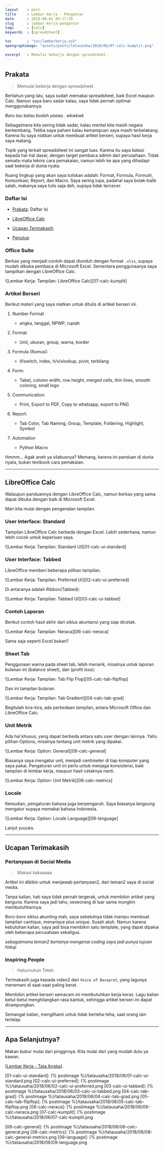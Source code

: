 ```yaml
---
layout    : post
title     : Lembar Kerja - Pengantar
date      : 2018-06-01 09:17:35
slug      : lembar-kerja-pengantar
tags      : [calc]
keywords  : [spreadsheet]

toc       : "toc/lembarkerja.njk"
opengraphimage: "assets/posts/tatausaha/2018/06/07-calc-kumplit.png"

excerpt   : Memulai bekerja dengan spreadsheet.
---
```


<a name="prakata"></a>

## Prakata

> Memulai bekerja dengan spreadsheet.

Bertahun yang lalu,
saya sudah memakai spreadsheet,
baik Excel maupun Calc.
Namun saya baru sadar kalau,
saya tidak pernah optimal menggunakannya.

_Baru tau kalau bodoh yaaaa.. wkwkwk_

Sebagaimana kita sering tidak sadar,
kalau mental kita masih negara berkembang.
Tetiba saya paham kalau kemampuan saya masih terbelakang.
Karena itu saya niatkan untuk membuat artikel berseri,
supaya hasil kerja saya matang.

Topik yang terkait spreadsheet ini sangat luas.
Karena itu saya batasi kepada hal-hal dasar,
dengan target pembaca admin dari perusahaan.
Tidak semata-mata teknis cara pemakaian,
namun lebih ke apa yang dihadapi saat bekerja di dunia nyata.

Ruang lingkup yang akan saya tuliskan adalah:
Format, Formula, Formulir, Komunikasi, Report, dan Macro.
Saya sering lupa, padahal saya bolak-balik salah, makanya saya tulis saja deh, supaya tidak tercecer.

### Daftar Isi

* [Prakata](#prakata): Daftar Isi

* [LibreOffice Calc](#lo-calc)

* [Ucapan Terimakasih](#haturnuhun)

* [Penutup](#penutup)

### Office Suite

Berkas yang menjadi contoh dapat diunduh dengan format `.xlsx`,
supaya mudah dibuka pembaca di Microsoft Excel.
Sementara penggunaanya saya tampilkan dengan LibreOffice Calc.

![Lembar Kerja: Tampilan: LibreOffice Calc][07-calc-kumplit]

### Artikel Berseri

Berikut materi yang saya niatkan untuk ditulis di artikel berseri ini.

1. Number Format
   * angka, tanggal, NPWP, rupiah

2. Format:
   * Unit, ukuran, group, warna, border

3. Formula (Rumus):
   * if/switch, index, h/v/xlookup, pivot, terbilang

4. Form:
   * Tabel, column width, row height, merged cells, thin lines, smooth coloring, small logo

5. Communication:
   * Print, Export to PDF, Copy to whatsapp, export to PNG

6. Report:
   * Tab Color, Tab Naming, Group, Template, Foldering, Highlight, Symbol

7. Automation
   * Python Macro

Hmmm... Agak aneh ya silabusnya?
Memang, karena ini panduan di dunia nyata,
bukan textbook cara pemakaian.

-- -- --

<a name="lo-calc"></a>

## LibreOffice Calc

Walaupun panduannya dengan LibreOffice Calc,
namun berkas yang sama dapat dibuka dengan baik di Microsoft Excel.

Mari kita mulai dengan pengenalan tampilan.

### User Interface: Standard

Tampilan LibreOffice Calc berbeda dengan Excel.
Lebih sederhana, namun lebih cocok untuk keperluan saya.

![Lembar Kerja: Tampilan: Standard UI][01-calc-ui-standard]

### User Interface: Tabbed

LibreOffice memberi beberapa pilihan tampilan.

![Lembar Kerja: Tampilan: Preferred UI][02-calc-ui-preferred]

Di antaranya adalah Ribbon(Tabbed):

![Lembar Kerja: Tampilan: Tabbed UI][03-calc-ui-tabbed]

### Contoh Laporan

Berikut contoh hasil akhir dari siklus akuntansi yang siap dicetak.

![Lembar Kerja: Tampilan: Neraca][06-calc-neraca]

Sama saja seperti Excel bukan?

### Sheet Tab

Penggunaan warna pada sheet tab, lebih menarik,
misalnya untuk laporan bulanan ini (balance sheet),
dan (profit loss):

![Lembar Kerja: Tampilan: Tab Flip Flop][05-calc-tab-flipflop]

Dan ini tampilan bulanan

![Lembar Kerja: Tampilan: Tab Gradient][04-calc-tab-grad]

Begitulah kira-kira, ada perbedaan tampilan,
antara Microsoft Office dan LibreOffice Calc.

### Unit Metrik

Ada hal khusus, yang dapat berbeda antara satu user dengan lainnya.
Yaitu pilihan Options, misalnya tentang unit metrik yang dipakai.

![Lembar Kerja: Option: General][08-calc-general]

Biasanya saya mengatur unit,
menjadi centimeter di tiap komputer yang saya pakai.
Pengaturan unit ini perlu untuk menjaga konsistensi,
baik tampilan di lembar kerja, maupun hasil cetaknya nanti.

![Lembar Kerja: Option: Unit Metrik][08-calc-metrics]

### Locale

Kemudian, pengaturan bahasa juga berpengaruh.
Saya biasanya langsung mengatur supaya memakai bahasa Indonesia.

![Lembar Kerja: Option: Locale Language][09-language]

Lanjut yuuuks.

-- -- --

<a name="haturnuhun"></a>

## Ucapan Terimakasih

### Pertanyaan di Social Media

> Makasi kakaaaaa

Artikel ini dibikin untuk menjawab pertanyaan2,
dari teman2 saya di social media.

Tanpa kalian, hati saya tidak pernah tergerak,
untuk membikin artikel yang berguna.
Karena saya jadi tahu,
seseorang di luar sama mungkin membutuhkannya.

Boro-boro siklus akunting mah,
saya sebetulnya tidak mampu membuat
tampilan cantique, menarique plus unique. Susah atuh.
Namun karena kebutuhan kalian,
saya jadi bisa membikin satu template,
yang dapat dipakai oleh beberapa perusahaan sekaligus.

_sebagaimana teman2 bertanya mengenai coding_
_saya jadi punya tujuan hidup_

### Inspiring People

> Haturnuhun Teteh

Terimakasih juga kepada video2 dari `Voice of Baceprot`,
yang lagunya menemani di saat-saat paling berat.

Membikin artikel berseri semacam ini membutuhkan kerja keras.
Lagu kalian betul-betul menghilangkan rasa kantuk,
sehingga artikel berseri ini dapat dirampungkan.

Semangat kalian, mengilhami untuk tidak berleha-leha,
saat orang lain terlelap.

-- -- --

<a name="selanjutnya"></a>

## Apa Selanjutnya?

Makan bubur mulai dari pinggirnya.
Kita mulai dari yang mudah dulu ya kawan.

[[Lembar Kerja - Tata Angka][local-whats-next]].

[//]: <> ( -- -- -- links below -- -- -- )

[local-whats-next]:     /tatausaha/2018/06/03/lembar-kerja-number-01.html

[01-calc-ui-standard]:  {% postimage %}/tatausaha/2018/06/01-calc-ui-standard.png
[02-calc-ui-preferred]: {% postimage %}/tatausaha/2018/06/02-calc-ui-preferred.png
[03-calc-ui-tabbed]:    {% postimage %}/tatausaha/2018/06/03-calc-ui-tabbed.png
[04-calc-tab-grad]:     {% postimage %}/tatausaha/2018/06/04-calc-tab-grad.png
[05-calc-tab-flipflop]: {% postimage %}/tatausaha/2018/06/05-calc-tab-flipflop.png
[06-calc-neraca]:       {% postimage %}/tatausaha/2018/06/06-calc-neraca.png
[07-calc-kumplit]:      {% postimage %}/tatausaha/2018/06/07-calc-kumplit.png

[08-calc-general]:      {% postimage %}/tatausaha/2018/06/08-calc-general.png
[08-calc-metrics]:      {% postimage %}/tatausaha/2018/06/08-calc-general-metrics.png
[09-language]:          {% postimage %}/tatausaha/2018/06/09-language.png
